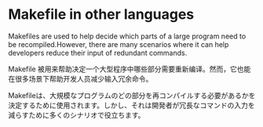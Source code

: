 # Makefile in other languages

Makefiles are used to help decide which parts of a large program need to be recompiled.However, there are many scenarios where it can help developers reduce their input of redundant commands.

Makefile 被用来帮助决定一个大型程序中哪些部分需要重新编译。然而，它也能在很多场景下帮助开发人员减少输入冗余命令。

Makefileは、大規模なプログラムのどの部分を再コンパイルする必要があるかを決定するために使用されます。しかし、それは開発者が冗長なコマンドの入力を減らすために多くのシナリオで役立ちます。
